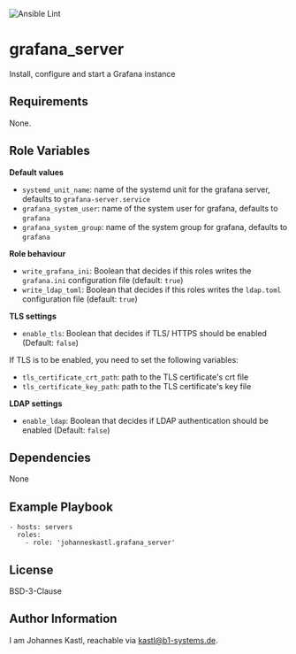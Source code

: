 ![Ansible Lint](https://github.com/johanneskastl/ansible-role-grafana_server/workflows/Ansible%20Lint/badge.svg)

grafana_server
=========

Install, configure and start a Grafana instance

Requirements
------------

None.

Role Variables
--------------

**Default values**

- `systemd_unit_name`: name of the systemd unit for the grafana server, defaults to `grafana-server.service`
- `grafana_system_user`: name of the system user for grafana, defaults to `grafana`
- `grafana_system_group`: name of the system group for grafana, defaults to `grafana`

**Role behaviour**

- `write_grafana_ini`: Boolean that decides if this roles writes the `grafana.ini` configuration file (default: `true`)
- `write_ldap_toml`: Boolean that decides if this roles writes the `ldap.toml` configuration file (default: `true`)

**TLS settings**

- `enable_tls`: Boolean that decides if TLS/ HTTPS should be enabled (Default: `false`)

If TLS is to be enabled, you need to set the following variables:

- `tls_certificate_crt_path`: path to the TLS certificate's crt file
- `tls_certificate_key_path`: path to the TLS certificate's key file

**LDAP settings**

- `enable_ldap`: Boolean that decides if LDAP authentication should be enabled (Default: `false`)

Dependencies
------------

None

Example Playbook
----------------

    - hosts: servers
      roles:
        - role: 'johanneskastl.grafana_server'

License
-------

BSD-3-Clause

Author Information
------------------

I am Johannes Kastl, reachable via kastl@b1-systems.de.
